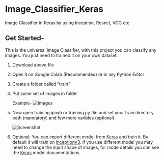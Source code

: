 
# Image_Classifier_Keras

 Image Classifier in Keras by using Inception, Resnet, VGG etc

## Get Started-

This is the universal Image Classifier, with this project you can classify any images. You just need to trained it on your own dataset.

1. Download above file
2. Open it on Google Colab (Recommended) or in any Python Editor
3. Create a folder called "train"
4. Put some set of images in folder
	
	Example-
	![Images](https://i.ibb.co/fY95sdf/Capture.png) 
 

5. Now open training.ipnyb or training.py file and set your train directory path (mandatory) and few more varibles (optional)

	![Screenshot](https://i.ibb.co/rkV5P6P/2.png)


6. Optional: You can import different model from [Keras](https://keras.io/applications/) and train it. By default it will train on [InceptionV3](https://keras.io/applications/#inceptionv3). If you use different model you may need to change the input shape of images, for mode details you can see the [Keras](%28https://keras.io/applications/%29) model documentations.
